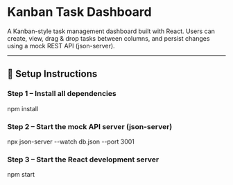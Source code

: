# Kanban Task Dashboard

A Kanban-style task management dashboard built with React. Users can create, view, drag & drop tasks between columns, and persist changes using a mock REST API (json-server).

---

## 🔧 Setup Instructions

### Step 1 – Install all dependencies
npm install



### Step 2 – Start the mock API server (json-server)
npx json-server --watch db.json --port 3001


### Step 3 – Start the React development server
npm start
